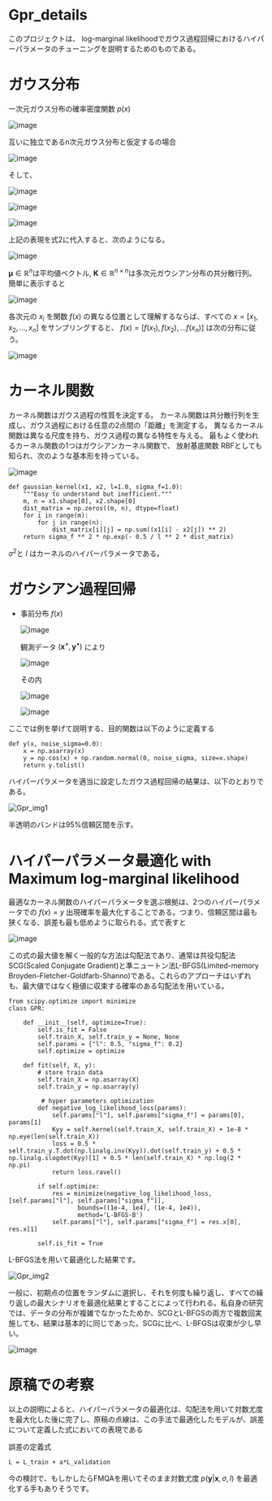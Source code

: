 # Gpr_details
このプロジェクトは、 log-marginal likelihoodでガウス過程回帰におけるハイパーパラメータのチューニングを説明するためのものである。 

# ガウス分布

一次元ガウス分布の確率密度関数 $p(x)$  

![image](https://github.com/keianxiao/Gpr_details/assets/103640304/5886b7dd-ce40-42c9-83ab-4f717af00cd5)


互いに独立であるn次元ガウス分布と仮定するの場合  

![image](https://github.com/keianxiao/Gpr_details/assets/103640304/39725785-c8d6-4612-a60a-606e125a85b5)

そして、

![image](https://github.com/keianxiao/Gpr_details/assets/103640304/3faac7f1-4e35-4b03-929a-244e7323baeb)

![image](https://github.com/keianxiao/Gpr_details/assets/103640304/812755b6-279b-4752-a846-1a2751106fae)

![image](https://github.com/keianxiao/Gpr_details/assets/103640304/5f09608f-c2cc-4279-ab4d-1df5e2185c0f)

上記の表現を式2に代入すると、次のようになる。

![image](https://github.com/keianxiao/Gpr_details/assets/103640304/096a47ca-21a4-46f7-873c-b65a2269daf2)

$\mathbf{\mu} \in \mathbb{R}^n$は平均値ベクトル, $\mathbf{K} \in \mathbb{R}^{n\times n}$は多次元ガウシアン分布の共分散行列。
簡単に表示すると

![image](https://github.com/keianxiao/Gpr_details/assets/103640304/12c35d45-b564-485a-b12e-b499d5453afd)

各次元の
$x_i$
を関数
$f(x)$
の異なる位置として理解するならば、すべての
$x = [x_1,x_2,...,x_n]$
をサンプリングすると、
$f(x) = [f(x_1), f(x_2),...f(x_n)]$
は次の分布に従う。

![image](https://github.com/keianxiao/Gpr_details/assets/103640304/04f6f90a-d105-4462-b2d7-e9658329cffc)


# カーネル関数
カーネル関数はガウス過程の性質を決定する。 カーネル関数は共分散行列を生成し、ガウス過程における任意の2点間の「距離」を測定する。 異なるカーネル関数は異なる尺度を持ち、ガウス過程の異なる特性を与える。 最もよく使われるカーネル関数の1つはガウシアンカーネル関数で、 放射基底関数 RBFとしても知られ、次のような基本形を持っている。 

![image](https://github.com/keianxiao/Gpr_details/assets/103640304/4a8aa071-b216-47f0-aba7-6813d563f782)

```
def gaussian_kernel(x1, x2, l=1.0, sigma_f=1.0):
    """Easy to understand but inefficient."""
    m, n = x1.shape[0], x2.shape[0]
    dist_matrix = np.zeros((m, n), dtype=float)
    for i in range(m):
        for j in range(n):
            dist_matrix[i][j] = np.sum((x1[i] - x2[j]) ** 2)
    return sigma_f ** 2 * np.exp(- 0.5 / l ** 2 * dist_matrix)
```

$\sigma^{2}$と
$l$
はカーネルのハイパーパラメータである。

# ガウシアン過程回帰

 - 事前分布 $f(x)$

   ![image](https://github.com/keianxiao/Gpr_details/assets/103640304/abf98285-991c-4b3c-89f1-2db0eb150257)

   観測データ
   $(\mathbf{x^{\star}},\mathbf{y^{\star}})$
   により

    ![image](https://github.com/keianxiao/Gpr_details/assets/103640304/7a42c7c8-2a10-4c0e-a3fd-1c9011edefe1)

   その内

   ![image](https://github.com/keianxiao/Gpr_details/assets/103640304/2bcc02b9-d08a-4fc4-9af5-10e5165a196c)



   ![image](https://github.com/keianxiao/Gpr_details/assets/103640304/c023bab9-66b9-4467-a000-6cb92a4579e7)

ここでは例を挙げて説明する、目的関数は以下のように定義する

```
def y(x, noise_sigma=0.0):
    x = np.asarray(x)
    y = np.cos(x) + np.random.normal(0, noise_sigma, size=x.shape)
    return y.tolist()
```

ハイパーパラメータを適当に設定したガウス過程回帰の結果は、以下のとおりである。

![Gpr_img1](https://github.com/keianxiao/Gpr_details/assets/103640304/2b9f138b-fed8-444f-aba3-5abcf5577889)

半透明のバンドは95%信頼区間を示す。

# ハイパーパラメータ最適化 with Maximum log-marginal likelihood

最適なカーネル関数のハイパーパラメータを選ぶ根拠は、2つのハイパーパラメータでの
$f(x) = y$
出現確率を最大化することである。つまり、信頼区間は最も狭くなる、誤差も最も低めように取られる。式で表すと

![image](https://github.com/keianxiao/Gpr_details/assets/103640304/d4c08acf-8a08-4175-b48e-e5bbafa094ea)

この式の最大値を解く一般的な方法は勾配法であり、通常は共役勾配法SCG(Scaled Conjugate Gradient)と準ニュートン法L-BFGS(Limited-memory Broyden-Fletcher-Goldfarb-Shanno)である。これらのアプローチはいずれも、最大値ではなく極値に収束する確率のある勾配法を用いている。 
```
from scipy.optimize import minimize
class GPR:

    def __init__(self, optimize=True):
        self.is_fit = False
        self.train_X, self.train_y = None, None
        self.params = {"l": 0.5, "sigma_f": 0.2}
        self.optimize = optimize

    def fit(self, X, y):
        # store train data
        self.train_X = np.asarray(X)
        self.train_y = np.asarray(y)

         # hyper parameters optimization
        def negative_log_likelihood_loss(params):
            self.params["l"], self.params["sigma_f"] = params[0], params[1]
            Kyy = self.kernel(self.train_X, self.train_X) + 1e-8 * np.eye(len(self.train_X))
            loss = 0.5 * self.train_y.T.dot(np.linalg.inv(Kyy)).dot(self.train_y) + 0.5 * np.linalg.slogdet(Kyy)[1] + 0.5 * len(self.train_X) * np.log(2 * np.pi)
            return loss.ravel()

        if self.optimize:
            res = minimize(negative_log_likelihood_loss, [self.params["l"], self.params["sigma_f"]],
                   bounds=((1e-4, 1e4), (1e-4, 1e4)),
                   method='L-BFGS-B')
            self.params["l"], self.params["sigma_f"] = res.x[0], res.x[1]

        self.is_fit = True

```

L-BFGS法を用いて最適化した結果です。

![Gpr_img2](https://github.com/keianxiao/Gpr_details/assets/103640304/607025b2-b25c-4fb3-b2cd-3b356fcefdf4)


一般に、初期点の位置をランダムに選択し、それを何度も繰り返し、すべての繰り返しの最大シナリオを最適化結果とすることによって行われる。私自身の研究では、データの分布が複雑でなかったためか、SCGとL-BFGSの両方で複数回実施しても、結果は基本的に同じであった。SCGに比べ、L-BFGSは収束が少し早い。

![image](https://github.com/keianxiao/Gpr_details/assets/103640304/aaeb1e4a-94bc-424b-9976-610e96226928)

# 原稿での考察

以上の説明によると、ハイパーパラメータの最適化は、勾配法を用いて対数尤度を最大化した後に完了し、原稿の点線は、この手法で最適化したモデルが、誤差について定義した式においての表現である

誤差の定義式

```
L = L_train + a*L_validation
```

今の検討で、もしかしたらFMQAを用いてそのまま対数尤度
$p(\mathbf{y}|\mathbf{x},\sigma, l)$
を最適化する手もありそうです。

